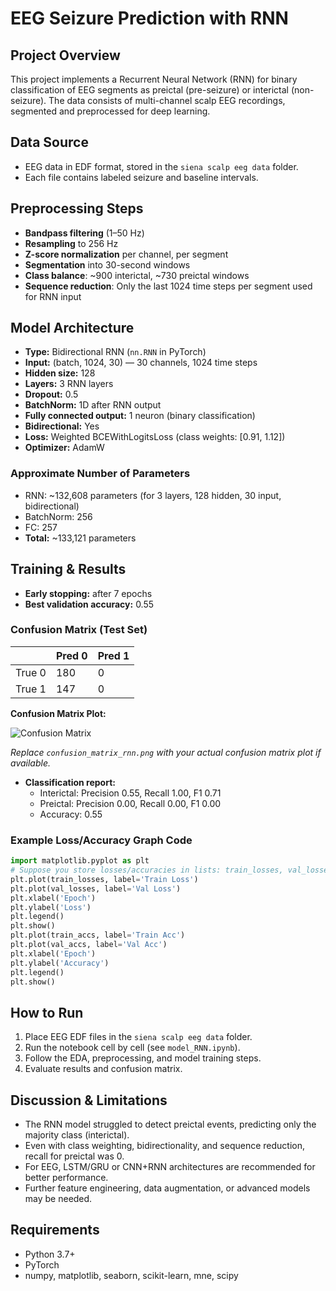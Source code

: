 # EEG Seizure Prediction with RNN

## Project Overview
This project implements a Recurrent Neural Network (RNN) for binary classification of EEG segments as preictal (pre-seizure) or interictal (non-seizure). The data consists of multi-channel scalp EEG recordings, segmented and preprocessed for deep learning.

## Data Source
- EEG data in EDF format, stored in the `siena scalp eeg data` folder.
- Each file contains labeled seizure and baseline intervals.

## Preprocessing Steps
- **Bandpass filtering** (1–50 Hz)
- **Resampling** to 256 Hz
- **Z-score normalization** per channel, per segment
- **Segmentation** into 30-second windows
- **Class balance**: ~900 interictal, ~730 preictal windows
- **Sequence reduction**: Only the last 1024 time steps per segment used for RNN input

## Model Architecture
- **Type:** Bidirectional RNN (`nn.RNN` in PyTorch)
- **Input:** (batch, 1024, 30) — 30 channels, 1024 time steps
- **Hidden size:** 128
- **Layers:** 3 RNN layers
- **Dropout:** 0.5
- **BatchNorm:** 1D after RNN output
- **Fully connected output:** 1 neuron (binary classification)
- **Bidirectional:** Yes
- **Loss:** Weighted BCEWithLogitsLoss (class weights: [0.91, 1.12])
- **Optimizer:** AdamW

### Approximate Number of Parameters
- RNN: ~132,608 parameters (for 3 layers, 128 hidden, 30 input, bidirectional)
- BatchNorm: 256
- FC: 257
- **Total:** ~133,121 parameters

## Training & Results
- **Early stopping:** after 7 epochs
- **Best validation accuracy:** 0.55

### Confusion Matrix (Test Set)

|        | Pred 0 | Pred 1 |
|--------|--------|--------|
| True 0 |   180  |   0    |
| True 1 |   147  |   0    |

**Confusion Matrix Plot:**

![Confusion Matrix](confusion_matrix_rnn.png)

*Replace `confusion_matrix_rnn.png` with your actual confusion matrix plot if available.*

- **Classification report:**
  - Interictal: Precision 0.55, Recall 1.00, F1 0.71
  - Preictal: Precision 0.00, Recall 0.00, F1 0.00
  - Accuracy: 0.55

### Example Loss/Accuracy Graph Code
```python
import matplotlib.pyplot as plt
# Suppose you store losses/accuracies in lists: train_losses, val_losses, train_accs, val_accs
plt.plot(train_losses, label='Train Loss')
plt.plot(val_losses, label='Val Loss')
plt.xlabel('Epoch')
plt.ylabel('Loss')
plt.legend()
plt.show()
plt.plot(train_accs, label='Train Acc')
plt.plot(val_accs, label='Val Acc')
plt.xlabel('Epoch')
plt.ylabel('Accuracy')
plt.legend()
plt.show()
```

## How to Run
1. Place EEG EDF files in the `siena scalp eeg data` folder.
2. Run the notebook cell by cell (see `model_RNN.ipynb`).
3. Follow the EDA, preprocessing, and model training steps.
4. Evaluate results and confusion matrix.

## Discussion & Limitations
- The RNN model struggled to detect preictal events, predicting only the majority class (interictal).
- Even with class weighting, bidirectionality, and sequence reduction, recall for preictal was 0.
- For EEG, LSTM/GRU or CNN+RNN architectures are recommended for better performance.
- Further feature engineering, data augmentation, or advanced models may be needed.

## Requirements
- Python 3.7+
- PyTorch
- numpy, matplotlib, seaborn, scikit-learn, mne, scipy

